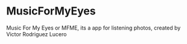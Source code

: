 # MusicForMyEyes
Music For My Eyes or MFME, its a app for listening photos, created by Victor Rodriguez Lucero
